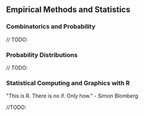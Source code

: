 ## Empirical Methods and Statistics

### Combinatorics and Probability

// TODO:

### Probability Distributions

// TODO:

### Statistical Computing and Graphics with R

"This is R. There is no if. Only how." - Simon Blomberg

//TODO:
